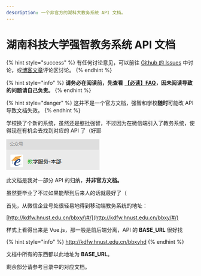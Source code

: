 ```yaml
---
description: 一个非官方的湖科大教务系统 API 文档。
---
```


# 湖南科技大学强智教务系统  API 文档

{% hint style="success" %}
有任何讨论意见，可以前往 [Github 的 Issues](https://github.com/hjthjthjt/HNUST-QZ-API/issues) 中讨论，或[博客文章](https://jakting.com/archives/hnust-qz-api.html)评论区讨论。
{% endhint %}

{% hint style="info" %}
**请务必在阅读前，先查看** [**【必读】FAQ**](https://kdjw.docs.jakting.com/base/faq)**，因未阅读导致的问题请自己负责。**
{% endhint %}

{% hint style="danger" %}
这并不是一个官方文档，强智和学校**随时**可能改 API 导致文档失效。
{% endhint %}

学校换了个新的系统，虽然还是憨批强智，不过因为在微信端引入了教务系统，使得现在有机会去找到对应的 API 了（好耶

![](.gitbook/assets/image.png)

此文档是我对一部分 API 的归纳，**并非官方文档。**

虽然要毕业了不过如果能帮到后来人的话就最好了（

首先，从微信企业号处很轻易地得到移动端教务系统的地址：

[http://kdfw.hnust.edu.cn/bbxy/\#/](http://kdfw.hnust.edu.cn/bbxy/#/)

样式上看得出来是 Vue.js，那一般是前后端分离，API 的 **BASE\_URL** 很好找

{% hint style="info" %}
 http://kdfw.hnust.edu.cn/bbxyhd
{% endhint %}

文档中所有的东西都以此地址为 **BASE\_URL**。

剩余部分请参考目录中的对应文档。

